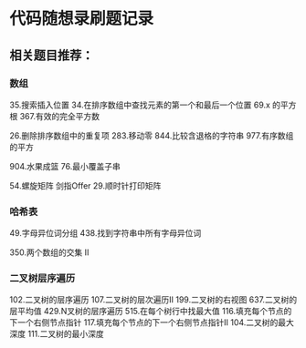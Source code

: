 # 代码随想录刷题记录

## 相关题目推荐：
### 数组


35.搜索插入位置
34.在排序数组中查找元素的第一个和最后一个位置
69.x 的平方根
367.有效的完全平方数

26.删除排序数组中的重复项
283.移动零
844.比较含退格的字符串
977.有序数组的平方

904.水果成篮
76.最小覆盖子串

54.螺旋矩阵
剑指Offer 29.顺时针打印矩阵

### 哈希表
49.字母异位词分组
438.找到字符串中所有字母异位词

350.两个数组的交集 II


### 二叉树层序遍历
102.二叉树的层序遍历
107.二叉树的层次遍历II
199.二叉树的右视图
637.二叉树的层平均值
429.N叉树的层序遍历
515.在每个树行中找最大值
116.填充每个节点的下一个右侧节点指针
117.填充每个节点的下一个右侧节点指针II
104.二叉树的最大深度
111.二叉树的最小深度